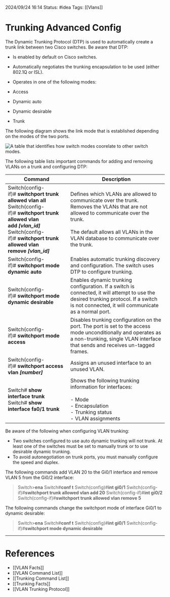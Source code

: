 2024/09/24 16:14
Status: #idea
Tags: [[Vlans]]

# Trunking Advanced Config


The Dynamic Trunking Protocol (DTP) is used to automatically create a trunk link between two Cisco switches. Be aware that DTP:

- Is enabled by default on Cisco switches.
- Automatically negotiates the trunking encapsulation to be used (either 802.1Q or ISL).
- Operates in one of the following modes:

- Access
- Dynamic auto
- Dynamic desirable
- Trunk

The following diagram shows the link mode that is established depending on the modes of the two ports.

![A table that identifies how switch modes coorelate to other switch modes.](https://cdn.testout.com/_version_7024/ccna2020v7-en-us/en-us/resources/text/t_advtrunking_ccna7/dtp-01.png)

The following table lists important commands for adding and removing VLANs on a trunk and configuring DTP:

|Command|Description|
|---|---|
|Switch(config-if)# **switchport trunk allowed vlan all**  <br>Switch(config-if)# **switchport trunk allowed vlan add _[vlan_id]_**  <br>Switch(config-if)# **switchport trunk allowed vlan remove _[vlan_id]_**|Defines which VLANs are allowed to communicate over the trunk.  <br>Removes the VLANs that are not allowed to communicate over the trunk.<br><br>The default allows all VLANs in the VLAN database to communicate over the trunk.|
|Switch(config-if)# **switchport mode dynamic auto**|Enables automatic trunking discovery and configuration. The switch uses DTP to configure trunking.|
|Switch(config-if)# **switchport mode dynamic desirable**|Enables dynamic trunking configuration. If a switch is connected, it will attempt to use the desired trunking protocol. If a switch is not connected, it will communicate as a normal port.|
|Switch(config-if)# **switchport mode access**|Disables trunking configuration on the port. The port is set to the access mode unconditionally and operates as a non-trunking, single VLAN interface that sends and receives un-tagged frames.|
|Switch(config-if)# **switchport access vlan _[number]_**|Assigns an unused interface to an unused VLAN.|
|Switch# **show interface trunk**  <br>Switch# **show interface fa0/1 trunk**|Shows the following trunking information for interfaces:<br><br>- Mode<br>- Encapsulation<br>- Trunking status<br>- VLAN assignments|

Be aware of the following when configuring VLAN trunking:

- Two switches configured to use auto dynamic trunking will not trunk. At least one of the switches must be set to manually trunk or to use desirable dynamic trunking.
- To avoid autonegotiation on trunk ports, you must manually configure the speed and duplex.

The following commands add VLAN 20 to the Gi0/1 interface and remove VLAN 5 from the Gi0/2 interface:

> Switch>**ena**
> Switch#**conf t**
> Switch(config)#**int gi0/1**
> Switch(config-if)#**switchport trunk allowed vlan add 20**
> Switch(config-if)#**int gi0/2**
> Switch(config-if)#**switchport trunk allowed vlan remove 5**

The following commands change the switchport mode of interface Gi0/1 to dynamic desirable:

> Switch>**ena**
> Switch#**conf t**
> Switch(config)#**int gi0/1**
> Switch(config-if)#**switchport mode dynamic desirable**




---
# References

- [[VLAN Facts]]
- [[VLAN Command List]]
- [[Trunking Command List]]
- [[Trunking Facts]]
- [[VLAN Trunking Protocol]]